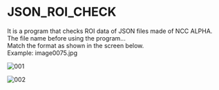 # JSON_ROI_CHECK
It is a program that checks ROI data of JSON files made of NCC ALPHA.    
The file name before using the program...             
Match the format as shown in the screen below.              
Example: image0075.jpg              

![001](https://user-images.githubusercontent.com/19296155/147721441-ed540aa1-c2fa-4b8c-ac31-7eefebe29a86.png)     
      
      
![002](https://user-images.githubusercontent.com/19296155/147721443-bfcaa3fb-38a7-4ae1-8228-5f5009362b40.png)
